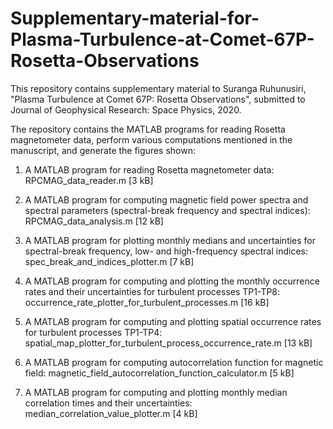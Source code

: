# Supplementary-material-for-Plasma-Turbulence-at-Comet-67P-Rosetta-Observations
This repository contains supplementary material to Suranga Ruhunusiri, "Plasma Turbulence at Comet 67P: Rosetta Observations", submitted to Journal of Geophysical Research: Space Physics, 2020.

The repository contains the MATLAB programs for reading Rosetta magnetometer data, perform various computations mentioned in the manuscript, and generate the figures shown:

1. A MATLAB program for reading Rosetta magnetometer data: RPCMAG_data_reader.m [3 kB]

2. A MATLAB program for computing magnetic field power spectra and spectral parameters (spectral-break frequency and spectral indices): RPCMAG_data_analysis.m [12 kB]

3. A MATLAB program for plotting monthly medians and uncertainties for spectral-break frequency, low- and high-frequency spectral indices:    spec_break_and_indices_plotter.m [7 kB] 

3. A MATLAB program for computing and plotting the monthly occurrence rates and their uncertainties for turbulent processes TP1-TP8: occurrence_rate_plotter_for_turbulent_processes.m [16 kB]

4. A MATLAB program for computing and plotting spatial occurrence rates for turbulent processes TP1-TP4: spatial_map_plotter_for_turbulent_process_occurrence_rate.m [13 kB]

5. A MATLAB program for computing autocorrelation function for magnetic field: magnetic_field_autocorrelation_function_calculator.m [5 kB]

6. A MATLAB program for computing and plotting monthly median correlation times and their uncertainties: median_correlation_value_plotter.m [4 kB] 
